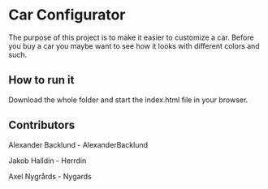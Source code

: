 # Car Configurator
The purpose of this project is to make it easier to customize a car. Before you buy a car you maybe want to see how it looks with different colors and such.

## How to run it
Download the whole folder and start the index.html file in your browser.


## Contributors
Alexander Backlund - AlexanderBacklund

Jakob Halldin - Herrdin

Axel Nygrårds - Nygards

